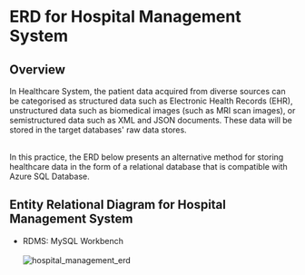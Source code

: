 # ERD for Hospital Management System

## Overview
In Healthcare System, the patient data acquired from diverse sources can be categorised as structured data such as Electronic Health Records (EHR), unstructured data such as biomedical images (such as MRI scan images), or semistructured data such as XML and JSON documents. These data will be stored in the target databases' raw data stores.
<br/><br/>

In this practice, the ERD below presents an alternative method for storing healthcare data in the form of a relational database that is compatible with Azure SQL Database.

## Entity Relational Diagram for Hospital Management System
- RDMS: MySQL Workbench
<br/><br/>
![hospital_management_erd](https://user-images.githubusercontent.com/90888090/187009977-2492a748-91b2-43e7-a7da-3d0dbf8a3f5e.png)
